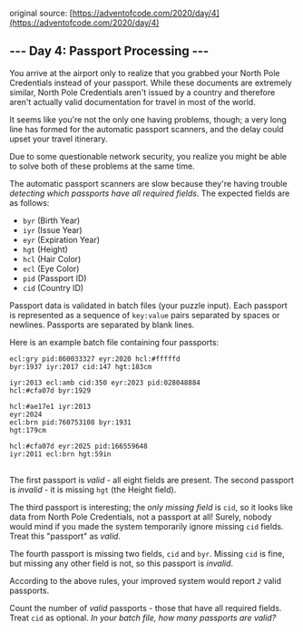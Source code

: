 original source: [https://adventofcode.com/2020/day/4](https://adventofcode.com/2020/day/4)
## --- Day 4: Passport Processing ---
You arrive at the airport only to realize that you grabbed your North Pole Credentials instead of your passport. While these documents are extremely similar, North Pole Credentials aren't issued by a country and therefore aren't actually valid documentation for travel in most of the world.

It seems like you're not the only one having problems, though; a very long line has formed for the automatic passport scanners, and the delay could upset your travel itinerary.

Due to some questionable network security, you realize you might be able to solve both of these problems at the same time.

The automatic passport scanners are slow because they're having trouble <em>detecting which passports have all required fields</em>. The expected fields are as follows:


 - <code>byr</code> (Birth Year)
 - <code>iyr</code> (Issue Year)
 - <code>eyr</code> (Expiration Year)
 - <code>hgt</code> (Height)
 - <code>hcl</code> (Hair Color)
 - <code>ecl</code> (Eye Color)
 - <code>pid</code> (Passport ID)
 - <code>cid</code> (Country ID)

Passport data is validated in batch files (your puzzle input). Each passport is represented as a sequence of <code>key:value</code> pairs separated by spaces or newlines. Passports are separated by blank lines.

Here is an example batch file containing four passports:

<pre>
<code>ecl:gry pid:860033327 eyr:2020 hcl:#fffffd
byr:1937 iyr:2017 cid:147 hgt:183cm

iyr:2013 ecl:amb cid:350 eyr:2023 pid:028048884
hcl:#cfa07d byr:1929

hcl:#ae17e1 iyr:2013
eyr:2024
ecl:brn pid:760753108 byr:1931
hgt:179cm

hcl:#cfa07d eyr:2025 pid:166559648
iyr:2011 ecl:brn hgt:59in
</code>
</pre>

The first passport is <em>valid</em> - all eight fields are present. The second passport is <em>invalid</em> - it is missing <code>hgt</code> (the Height field).

The third passport is interesting; the <em>only missing field</em> is <code>cid</code>, so it looks like data from North Pole Credentials, not a passport at all! Surely, nobody would mind if you made the system temporarily ignore missing <code>cid</code> fields.  Treat this "passport" as <em>valid</em>.

The fourth passport is missing two fields, <code>cid</code> and <code>byr</code>. Missing <code>cid</code> is fine, but missing any other field is not, so this passport is <em>invalid</em>.

According to the above rules, your improved system would report <code><em>2</em></code> valid passports.

Count the number of <em>valid</em> passports - those that have all required fields. Treat <code>cid</code> as optional. <em>In your batch file, how many passports are valid?</em>


